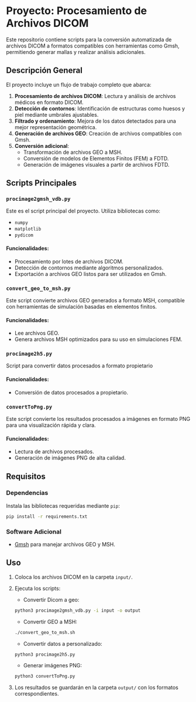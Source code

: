 # Proyecto: Procesamiento de Archivos DICOM

Este repositorio contiene scripts para la conversión automatizada de archivos DICOM a formatos compatibles con herramientas como Gmsh, permitiendo generar mallas y realizar análisis adicionales.

## Descripción General

El proyecto incluye un flujo de trabajo completo que abarca:

1. **Procesamiento de archivos DICOM**: Lectura y análisis de archivos médicos en formato DICOM.
2. **Detección de contornos**: Identificación de estructuras como huesos y piel mediante umbrales ajustables.
3. **Filtrado y ordenamiento**: Mejora de los datos detectados para una mejor representación geométrica.
4. **Generación de archivos GEO**: Creación de archivos compatibles con Gmsh.
5. **Conversión adicional**:
   - Transformación de archivos GEO a MSH.
   - Conversión de modelos de Elementos Finitos (FEM) a FDTD.
   - Generación de imágenes visuales a partir de archivos FDTD.

## Scripts Principales

### `procimage2gmsh_vdb.py`

Este es el script principal del proyecto. Utiliza bibliotecas como:

- `numpy`
- `matplotlib`
- `pydicom`

#### Funcionalidades:

- Procesamiento por lotes de archivos DICOM.
- Detección de contornos mediante algoritmos personalizados.
- Exportación a archivos GEO listos para ser utilizados en Gmsh.

### `convert_geo_to_msh.py`

Este script convierte archivos GEO generados a formato MSH, compatible con herramientas de simulación basadas en elementos finitos.

#### Funcionalidades:

- Lee archivos GEO.
- Genera archivos MSH optimizados para su uso en simulaciones FEM.

### `procimage2h5.py`

Script para convertir datos procesados a formato propietario

#### Funcionalidades:

- Conversión de datos procesados a propietario.

### `convertToPng.py`

Este script convierte los resultados procesados a imágenes en formato PNG para una visualización rápida y clara.

#### Funcionalidades:

- Lectura de archivos procesados.
- Generación de imágenes PNG de alta calidad.

## Requisitos

### Dependencias

Instala las bibliotecas requeridas mediante `pip`:

```bash
pip install -r requirements.txt
```

### Software Adicional

- [Gmsh](https://gmsh.info/) para manejar archivos GEO y MSH.

## Uso

1. Coloca los archivos DICOM en la carpeta `input/`.
2. Ejecuta los scripts:
   - Convertir Dicom a geo:
  
   ```bash
   python3 procimage2gmsh_vdb.py -i input -o output
   ```

   - Convertir GEO a MSH:

   ```bash
   ./convert_geo_to_msh.sh
   ```

   - Convertir datos a personalizado:

   ```bash
   python3 procimage2h5.py
   ```

   - Generar imágenes PNG:

   ```bash
   python3 convertToPng.py
   ```

3. Los resultados se guardarán en la carpeta `output/` con los formatos correspondientes.
